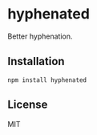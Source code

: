 # hyphenated

Better hyphenation.

## Installation

```shell
npm install hyphenated
```

## License

MIT
